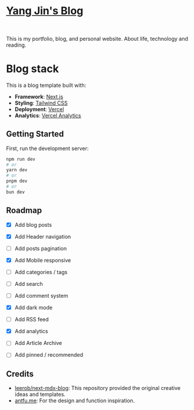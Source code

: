 # [Yang Jin's Blog](https://yangjin-blog.vercel.app/)

<br />

This is my portfolio, blog, and personal website. About life, technology and reading.

# Blog stack

This is a blog template built with:
- **Framework**: [Next.js](https://nextjs.org)
- **Styling**: [Tailwind CSS](https://tailwindcss.com)
- **Deployment**: [Vercel](https://vercel.com)
- **Analytics**: [Vercel Analytics](https://vercel.com/analytics)


## Getting Started

First, run the development server:

```bash
npm run dev
# or
yarn dev
# or
pnpm dev
# or
bun dev
```

## Roadmap

- [x] Add blog posts
- [x] Add Header navigation
- [ ] Add posts pagination
- [x] Add Mobile responsive
- [ ] Add categories / tags
- [ ] Add search
- [ ] Add comment system
- [x] Add dark mode
- [ ] Add RSS feed
- [x] Add analytics
- [ ] Add Article Archive
- [ ] Add pinned / recommended 


## Credits

- [leerob/next-mdx-blog](https://github.com/leerob/next-mdx-blog): This repository provided the original creative ideas and templates. 
- [antfu.me](https://github.com/antfu/antfu.me): For the design and function inspiration.